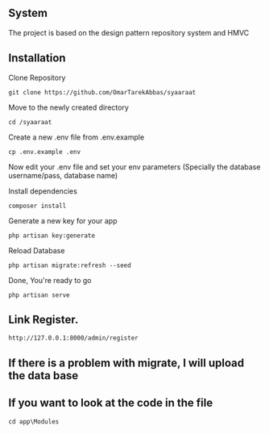 ## System
The project is based on the design pattern repository system and HMVC

## Installation

Clone Repository

`git clone https://github.com/OmarTarekAbbas/syaaraat`

Move to the newly created directory

`cd /syaaraat`

Create a new .env file from .env.example

`cp .env.example .env`

Now edit your .env file and set your env parameters (Specially the database username/pass, database name)

Install dependencies

`composer install`

Generate a new key for your app

`php artisan key:generate`

Reload Database

`php artisan migrate:refresh --seed`

Done, You're ready to go

`php artisan serve`

## Link Register.

`http://127.0.0.1:8000/admin/register`

## If there is a problem with migrate, I will upload the data base

## If you want to look at the code in the file

`cd app\Modules`
